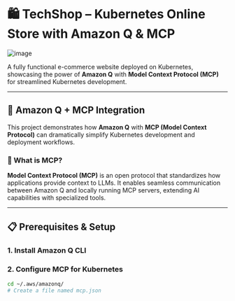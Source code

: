 # 🛍️ TechShop – Kubernetes Online Store with Amazon Q & MCP
![image](https://github.com/user-attachments/assets/fc9a0fe3-2c7f-467d-a75a-977261b1634a)


A fully functional e-commerce website deployed on Kubernetes, showcasing the power of **Amazon Q** with **Model Context Protocol (MCP)** for streamlined Kubernetes development.

---

## 🤖 Amazon Q + MCP Integration

This project demonstrates how **Amazon Q** with **MCP (Model Context Protocol)** can dramatically simplify Kubernetes development and deployment workflows.

### 🚀 What is MCP?

**Model Context Protocol (MCP)** is an open protocol that standardizes how applications provide context to LLMs. It enables seamless communication between Amazon Q and locally running MCP servers, extending AI capabilities with specialized tools.

---

## 📋 Prerequisites & Setup

### 1. Install Amazon Q CLI

### 2. Configure MCP for Kubernetes
```bash
cd ~/.aws/amazonq/
# Create a file named mcp.json
```
